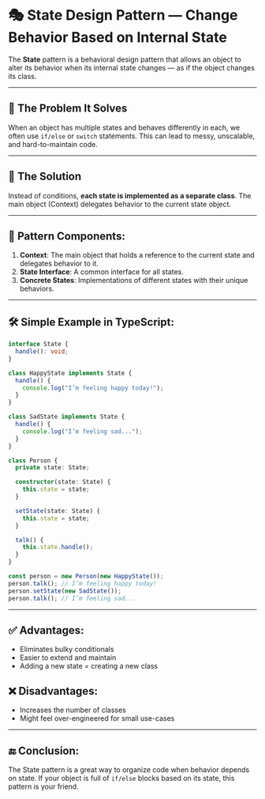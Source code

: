 # 🎭 State Design Pattern — Change Behavior Based on Internal State

The **State** pattern is a behavioral design pattern that allows an object to alter its behavior when its internal state changes — as if the object changes its class.

---

## 🧩 The Problem It Solves

When an object has multiple states and behaves differently in each, we often use `if/else` or `switch` statements. This can lead to messy, unscalable, and hard-to-maintain code.

---

## 🧠 The Solution

Instead of conditions, **each state is implemented as a separate class**. The main object (Context) delegates behavior to the current state object.

---

## 🧱 Pattern Components:

1. **Context**: The main object that holds a reference to the current state and delegates behavior to it.
2. **State Interface**: A common interface for all states.
3. **Concrete States**: Implementations of different states with their unique behaviors.

---

## 🛠 Simple Example in TypeScript:

```ts
interface State {
  handle(): void;
}

class HappyState implements State {
  handle() {
    console.log("I’m feeling happy today!");
  }
}

class SadState implements State {
  handle() {
    console.log("I’m feeling sad...");
  }
}

class Person {
  private state: State;

  constructor(state: State) {
    this.state = state;
  }

  setState(state: State) {
    this.state = state;
  }

  talk() {
    this.state.handle();
  }
}

const person = new Person(new HappyState());
person.talk(); // I’m feeling happy today!
person.setState(new SadState());
person.talk(); // I’m feeling sad...
```

---

## ✅ Advantages:

- Eliminates bulky conditionals
- Easier to extend and maintain
- Adding a new state = creating a new class

## ❌ Disadvantages:

- Increases the number of classes
- Might feel over-engineered for small use-cases

---

## 🔚 Conclusion:

The State pattern is a great way to organize code when behavior depends on state. If your object is full of `if/else` blocks based on its state, this pattern is your friend.
